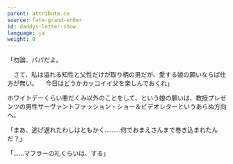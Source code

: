 ```yaml
---
parent: attribute.ce
source: fate-grand-order
id: daddys-letter-show
language: ja
weight: 0
---
```


「勿論、パパだよ。

　さて、私は溢れる知性と父性だけが取り柄の男だが、愛する娘の願いならば仕方が無い。
　今日はどうかカッコイイ父を楽しんでおくれ」

ホワイトデーくらい悪だくみ以外のことをして、という娘の願いは、教授プレゼンツの男性サーヴァントファッション・ショー＆ビデオレターというあらぬ方向へ。

「まあ、逃げ遅れたわしはともかく………何でおまえさんまで巻き込まれたんだ？」

「……マフラーの礼くらいは、する」
